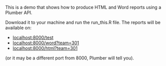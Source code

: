 This is a demo that shows how to produce HTML and Word reports using a Plumber API.

Download it to your machine and run the run_this.R file. The reports will be available on:

* [localhost:8000/test](localhost:8000/test)
* [localhost:8000/word?team=301](localhost:8000/word?team=301)
* [localhost:8000/html?team=301](localhost:8000/html?team=301)

(or it may be a different port from 8000, Plumber will tell you).
